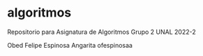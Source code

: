 # algoritmos
Repositorio para Asignatura de Algoritmos Grupo 2 UNAL 2022-2

Obed Felipe Espinosa Angarita
ofespinosaa
